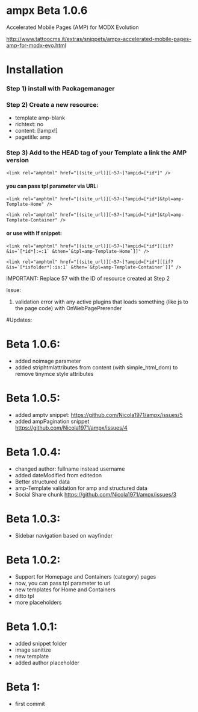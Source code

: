 # ampx Beta 1.0.6
Accelerated Mobile Pages (AMP) for  MODX Evolution

http://www.tattoocms.it/extras/snippets/ampx-accelerated-mobile-pages-amp-for-modx-evo.html

# Installation 

### Step 1) install with Packagemanager 

### Step 2) Create a new resource: 

* template amp-blank
* richtext: no
* content: [!ampx!]
* pagetitle: amp

### Step 3) Add to the HEAD tag of your Template a link the AMP version

```<link rel="amphtml" href="[(site_url)][~57~]?ampid=[*id*]" />```

#### you can pass tpl parameter via URL:
 ```<link rel="amphtml" href="[(site_url)][~57~]?ampid=[*id*]&tpl=amp-Template-Home" />```
 
```<link rel="amphtml" href="[(site_url)][~57~]?ampid=[*id*]&tpl=amp-Template-Container" />```
####  or use with If snippet:
```<link rel="amphtml" href="[(site_url)][~57~]?ampid=[*id*][[if? &is=`[*id*]:=:1` &then=`&tpl=amp-Template-Home`]]" />``` 

 ```<link rel="amphtml" href="[(site_url)][~57~]?ampid=[*id*][[if? &is=`[*isfolder*]:is:1` &then=`&tpl=amp-Template-Container`]]" />```


IMPORTANT: Replace 57 with the ID of resource created at Step 2


Issue:

1) validation error with any active plugins that loads something (like js to the page code) with OnWebPagePrerender

#Updates:

# Beta 1.0.6: 

* added noimage parameter
* added striphtmlattributes from content (with simple_html_dom) to remove tinymce style attributes

# Beta 1.0.5: 

* added amptv snippet: https://github.com/Nicola1971/ampx/issues/5
* added ampPagination snippet https://github.com/Nicola1971/ampx/issues/4

# Beta 1.0.4: 

* changed author: fullname instead username
* added dateModified from editedon
* Better structured data
* amp-Template validation for amp and structured data
* Social Share chunk https://github.com/Nicola1971/ampx/issues/3

# Beta 1.0.3: 

* Sidebar navigation based on wayfinder

# Beta 1.0.2: 

* Support for Homepage and Containers (category) pages
* now, you can pass tpl parameter to url
* new templates for Home and Containers
* ditto tpl
* more placeholders

# Beta 1.0.1: 

* added snippet folder
* image sanitize
* new template
* added author placeholder

# Beta 1: 

* first commit
